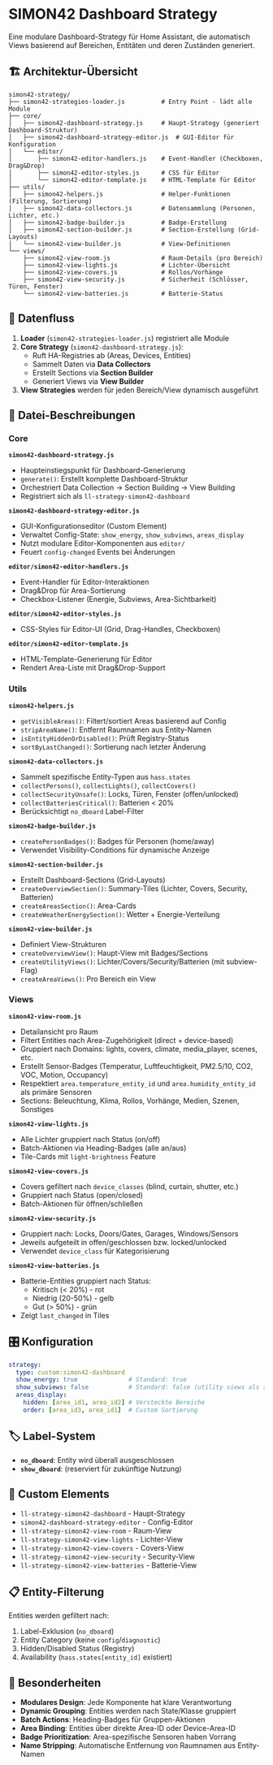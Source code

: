 # SIMON42 Dashboard Strategy

Eine modulare Dashboard-Strategy für Home Assistant, die automatisch Views basierend auf Bereichen, Entitäten und deren Zuständen generiert.

## 🏗️ Architektur-Übersicht

```
simon42-strategy/
├── simon42-strategies-loader.js          # Entry Point - lädt alle Module
├── core/
│   ├── simon42-dashboard-strategy.js     # Haupt-Strategy (generiert Dashboard-Struktur)
│   ├── simon42-dashboard-strategy-editor.js  # GUI-Editor für Konfiguration
│   └── editor/
│       ├── simon42-editor-handlers.js    # Event-Handler (Checkboxen, Drag&Drop)
│       ├── simon42-editor-styles.js      # CSS für Editor
│       └── simon42-editor-template.js    # HTML-Template für Editor
├── utils/
│   ├── simon42-helpers.js                # Helper-Funktionen (Filterung, Sortierung)
│   ├── simon42-data-collectors.js        # Datensammlung (Personen, Lichter, etc.)
│   ├── simon42-badge-builder.js          # Badge-Erstellung
│   ├── simon42-section-builder.js        # Section-Erstellung (Grid-Layouts)
│   └── simon42-view-builder.js           # View-Definitionen
└── views/
    ├── simon42-view-room.js              # Raum-Details (pro Bereich)
    ├── simon42-view-lights.js            # Lichter-Übersicht
    ├── simon42-view-covers.js            # Rollos/Vorhänge
    ├── simon42-view-security.js          # Sicherheit (Schlösser, Türen, Fenster)
    └── simon42-view-batteries.js         # Batterie-Status
```

## 🔄 Datenfluss

1. **Loader** (`simon42-strategies-loader.js`) registriert alle Module
2. **Core Strategy** (`simon42-dashboard-strategy.js`):
   - Ruft HA-Registries ab (Areas, Devices, Entities)
   - Sammelt Daten via **Data Collectors**
   - Erstellt Sections via **Section Builder**
   - Generiert Views via **View Builder**
3. **View Strategies** werden für jeden Bereich/View dynamisch ausgeführt

## 📁 Datei-Beschreibungen

### Core

**`simon42-dashboard-strategy.js`**
- Haupteinstiegspunkt für Dashboard-Generierung
- `generate()`: Erstellt komplette Dashboard-Struktur
- Orchestriert Data Collection → Section Building → View Building
- Registriert sich als `ll-strategy-simon42-dashboard`

**`simon42-dashboard-strategy-editor.js`**
- GUI-Konfigurationseditor (Custom Element)
- Verwaltet Config-State: `show_energy`, `show_subviews`, `areas_display`
- Nutzt modulare Editor-Komponenten aus `editor/`
- Feuert `config-changed` Events bei Änderungen

**`editor/simon42-editor-handlers.js`**
- Event-Handler für Editor-Interaktionen
- Drag&Drop für Area-Sortierung
- Checkbox-Listener (Energie, Subviews, Area-Sichtbarkeit)

**`editor/simon42-editor-styles.js`**
- CSS-Styles für Editor-UI (Grid, Drag-Handles, Checkboxen)

**`editor/simon42-editor-template.js`**
- HTML-Template-Generierung für Editor
- Rendert Area-Liste mit Drag&Drop-Support

### Utils

**`simon42-helpers.js`**
- `getVisibleAreas()`: Filtert/sortiert Areas basierend auf Config
- `stripAreaName()`: Entfernt Raumnamen aus Entity-Namen
- `isEntityHiddenOrDisabled()`: Prüft Registry-Status
- `sortByLastChanged()`: Sortierung nach letzter Änderung

**`simon42-data-collectors.js`**
- Sammelt spezifische Entity-Typen aus `hass.states`
- `collectPersons()`, `collectLights()`, `collectCovers()`
- `collectSecurityUnsafe()`: Locks, Türen, Fenster (offen/unlocked)
- `collectBatteriesCritical()`: Batterien < 20%
- Berücksichtigt `no_dboard` Label-Filter

**`simon42-badge-builder.js`**
- `createPersonBadges()`: Badges für Personen (home/away)
- Verwendet Visibility-Conditions für dynamische Anzeige

**`simon42-section-builder.js`**
- Erstellt Dashboard-Sections (Grid-Layouts)
- `createOverviewSection()`: Summary-Tiles (Lichter, Covers, Security, Batterien)
- `createAreasSection()`: Area-Cards
- `createWeatherEnergySection()`: Wetter + Energie-Verteilung

**`simon42-view-builder.js`**
- Definiert View-Strukturen
- `createOverviewView()`: Haupt-View mit Badges/Sections
- `createUtilityViews()`: Lichter/Covers/Security/Batterien (mit subview-Flag)
- `createAreaViews()`: Pro Bereich ein View

### Views

**`simon42-view-room.js`**
- Detailansicht pro Raum
- Filtert Entities nach Area-Zugehörigkeit (direct + device-based)
- Gruppiert nach Domains: lights, covers, climate, media_player, scenes, etc.
- Erstellt Sensor-Badges (Temperatur, Luftfeuchtigkeit, PM2.5/10, CO2, VOC, Motion, Occupancy)
- Respektiert `area.temperature_entity_id` und `area.humidity_entity_id` als primäre Sensoren
- Sections: Beleuchtung, Klima, Rollos, Vorhänge, Medien, Szenen, Sonstiges

**`simon42-view-lights.js`**
- Alle Lichter gruppiert nach Status (on/off)
- Batch-Aktionen via Heading-Badges (alle an/aus)
- Tile-Cards mit `light-brightness` Feature

**`simon42-view-covers.js`**
- Covers gefiltert nach `device_classes` (blind, curtain, shutter, etc.)
- Gruppiert nach Status (open/closed)
- Batch-Aktionen für öffnen/schließen

**`simon42-view-security.js`**
- Gruppiert nach: Locks, Doors/Gates, Garages, Windows/Sensors
- Jeweils aufgeteilt in offen/geschlossen bzw. locked/unlocked
- Verwendet `device_class` für Kategorisierung

**`simon42-view-batteries.js`**
- Batterie-Entities gruppiert nach Status:
  - Kritisch (< 20%) - rot
  - Niedrig (20-50%) - gelb
  - Gut (> 50%) - grün
- Zeigt `last_changed` in Tiles

## 🎛️ Konfiguration

```yaml
strategy:
  type: custom:simon42-dashboard
  show_energy: true              # Standard: true
  show_subviews: false           # Standard: false (utility views als subviews)
  areas_display:
    hidden: [area_id1, area_id2] # Versteckte Bereiche
    order: [area_id3, area_id1]  # Custom Sortierung
```

## 🏷️ Label-System

- **`no_dboard`**: Entity wird überall ausgeschlossen
- **`show_dboard`**: (reserviert für zukünftige Nutzung)

## 🔌 Custom Elements

- `ll-strategy-simon42-dashboard` - Haupt-Strategy
- `simon42-dashboard-strategy-editor` - Config-Editor
- `ll-strategy-simon42-view-room` - Raum-View
- `ll-strategy-simon42-view-lights` - Lichter-View
- `ll-strategy-simon42-view-covers` - Covers-View
- `ll-strategy-simon42-view-security` - Security-View
- `ll-strategy-simon42-view-batteries` - Batterie-View

## 📋 Entity-Filterung

Entities werden gefiltert nach:
1. Label-Exklusion (`no_dboard`)
2. Entity Category (keine `config`/`diagnostic`)
3. Hidden/Disabled Status (Registry)
4. Availability (`hass.states[entity_id]` existiert)

## 🎯 Besonderheiten

- **Modulares Design**: Jede Komponente hat klare Verantwortung
- **Dynamic Grouping**: Entities werden nach State/Klasse gruppiert
- **Batch Actions**: Heading-Badges für Gruppen-Aktionen
- **Area Binding**: Entities über direkte Area-ID oder Device-Area-ID
- **Badge Prioritization**: Area-spezifische Sensoren haben Vorrang
- **Name Stripping**: Automatische Entfernung von Raumnamen aus Entity-Namen
